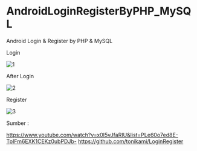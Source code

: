 # AndroidLoginRegisterByPHP_MySQL
Android Login &amp; Register by PHP &amp; MySQL

Login

![1](https://user-images.githubusercontent.com/44993056/68929582-322a4380-07bf-11ea-813a-50f714d82396.JPG)

After Login

![2](https://user-images.githubusercontent.com/44993056/68929584-322a4380-07bf-11ea-8bc1-d2930197c77b.JPG)

Register

![3](https://user-images.githubusercontent.com/44993056/68929585-32c2da00-07bf-11ea-87f3-a4544983b879.JPG)

Sumber :

https://www.youtube.com/watch?v=x0I5vJfaRIU&list=PLe60o7ed8E-TpIFm6EXK1CEKz0ubPDJb-
https://github.com/tonikami/LoginRegister
